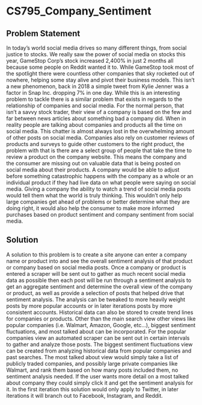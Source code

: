 # CS795_Company_Sentiment

## Problem Statement
In today’s world social media drives so many different things, from social justice to stocks. We really saw the power of social media on stocks this year, GameStop Corp’s stock increased 2,400% in just 2 months all because some people on Reddit wanted it to. While GameStop took most of the spotlight there were countless other companies that sky rocketed out of nowhere, helping some stay alive and pivot their business models. This isn’t a new phenomenon, back in 2018 a simple tweet from Kylie Jenner was a factor in Snap Inc. dropping 7% in one day. While this is an interesting problem to tackle there is a similar problem that exists in regards to the relationship of companies and social media. For the normal person, that isn’t a savvy stock trader, their view of a company is based on the few and far between news articles about something bad a company did. When in reality people are talking about companies and products all the time on social media. This chatter is almost always lost in the overwhelming amount of other posts on social media. Companies also rely on customer reviews of products and surveys to guide other customers to the right product, the problem with that is there are a select group of people that take the time to review a product on the company website. This means the company and the consumer are missing out on valuable data that is being posted on social media about their products. A company would be able to adjust before something catastrophic happens with the company as a whole or an individual product if they had live data on what people were saying on social media. Giving a company the ability to watch a trend of social media posts would tell them what the world is truly thinking. This wouldn’t only help large companies get ahead of problems or better determine what they are doing right, it would also help the consumer to make more informed purchases based on product sentiment and company sentiment from social media.

## Solution
A solution to this problem is to create a site anyone can enter a company name or product into and see the overall sentiment analysis of that product or company based on social media posts. Once a company or product is entered a scraper will be sent out to gather as much recent social media data as possible then each post will be run through a sentiment analysis to get an aggregate sentiment and determine the overall view of the company or product, as well as provide a selection of posts that helped drive that sentiment analysis. The analysis can be tweaked to more heavily weight posts by more popular accounts or in later iterations posts by more consistent accounts. Historical data can also be stored to create trend lines for companies or products. Other than the main search view other views like popular companies (i.e. Walmart, Amazon, Google, etc…), biggest sentiment fluctuations, and most talked about can be incorporated. For the popular companies view an automated scraper can be sent out in certain intervals to gather and analyze those posts. The biggest sentiment fluctuations view can be created from analyzing historical data from popular companies and past searches. The most talked about view would simply take a list of publicly traded companies, and possibly large private companies like Walmart, and rank them based on how many posts included them, no sentiment analysis needed. If the user wants more detail on a most talked about company they could simply click it and get the sentiment analysis for it. In the first iteration this solution would only apply to Twitter, in later iterations it will branch out to Facebook, Instagram, and Reddit. 